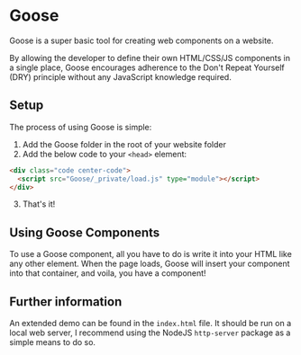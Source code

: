 # Goose

Goose is a super basic tool for creating web components on a website.

By allowing the developer to define their own HTML/CSS/JS components in a single place, Goose encourages 
adherence to the Don't Repeat Yourself (DRY) principle without any JavaScript knowledge required.

## Setup

The process of using Goose is simple:
 1. Add the Goose folder in the root of your website folder
 2. Add the below code to your `<head>` element:
```html
<div class="code center-code">
  <script src="Goose/_private/load.js" type="module"></script>
</div>
```
 3. That's it!
  
## Using Goose Components
 
To use a Goose component, all you have to do is write it into your HTML like any other element.
When the page loads, Goose will insert your component into that container, and voila, you have a component!

## Further information

An extended demo can be found in the `index.html` file.  It should be run on a local web server, I recommend using the NodeJS `http-server` package as a simple means to do so.
